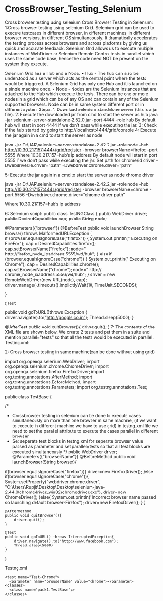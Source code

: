 # CrossBrowser_Testing_Selenium
Cross browser testing using selenium
Cross Browser Testing in Selenium:
1:Cross browser testing using selenium Grid.
 Selenium grid can be used to execute testcases in different browser, in different machines, in different browser versions, in different OS simultaneously. It dramatically accelerates the testing process across browsers and across platforms by giving us quick and accurate feedback.
Selenium Grid allows us to execute multiple instances of WebDriver or Selenium Remote Control tests in parallel which uses the same code base, hence the code need NOT be present on the system they execute.

Selenium Grid has a Hub and a Node.
•	Hub - The hub can also be understood as a server which acts as the central point where the tests would be triggered. A Selenium Grid has only one Hub and it is launched on a single machine once.
•	Node - Nodes are the Selenium instances that are attached to the Hub which execute the tests. There can be one or more nodes in a grid which can be of any OS and can contain any of the Selenium supported browsers. Node can be in same system different port or in different system
Steps:
1: Download selenium standalone server (this is a jar file).
2: Execute the downloaded jar from cmd to start the server as hub
	java -jar selenium-server-standalone-2.52.0.jar -port 4444 -role hub
By default hub will start in port 4444 if we don’t pass while executing the jar.
3: Check if the hub started by going to http://localhost:4444/grid/console
4: Execute the jar again in a cmd to start the server as node

java -jar D:\JAR\selenium-server-standalone-2.42.2.jar -role node -hub http://10.30.217.157:4444/grid/register -browser browserName=firefox -port 5555
Where 10.30.217.157=hub’s ip address
By default node will start in port 5555 if we don’t pass while executing the jar.
Set path for chrome/id driver
-Dwebdriver.ie.driver=”path”
-Dwebdriver.chrome.driver=”path”


5: Execute the jar again in a cmd to start the server as node chrome driver

java -jar D:\JAR\selenium-server-standalone-2.42.2.jar -role node -hub http://10.30.217.157:4444/grid/register -browser browserName=chrome -port 5556 -Dwebdriver.chrome.driver=”chrome driver path”

Where 10.30.217.157=hub’s ip address

6: Selenium script:
public class TestNGClass
{
   public WebDriver driver;
   public DesiredCapabilities cap;
   public String node;

   @Parameters({"browser"})
   @BeforeTest
   public void launchBrowser String browser) throws MalformedURLException
   {     
      if (browser.equalsIgnoreCase("firefox"))
      {
         System.out.println(" Executing on FireFox");
         cap = DesiredCapabilities.firefox();
         cap.setBrowserName("firefox");
  node=" http://firefox_node_ipaddress:5555/wd/hub";
} else if (browser.equalsIgnoreCase("chrome"))
      {
         System.out.println(" Executing on Chrome");
         cap = DesiredCapabilities.chrome();
         cap.setBrowserName("chrome");
 node=" http:// chrome_node_ipaddress:5556/wd/hub";
      }
driver = new RemoteWebDriver(new URL(node), cap);
         driver.manage().timeouts().implicitlyWait(10, TimeUnit.SECONDS);
         
}

    @Test
   public void goToURL()throws Exception {
	driver.navigate().to(“http://google.co.in”);
	Thread.sleep(5000);
}

@AfterTest
   public void quitBrowser(){
	driver.quit();
}
7: The contents of the XML file are shown below. We create 2 tests and put them in a suite and mention parallel="tests" so that all the tests would be executed in parallel.
Testing.xml:
<?xml version="1.0" encoding="UTF-8"?>
<!DOCTYPE suite SYSTEM "http://testng.org/testng-1.0.dtd">
<suite name="Suite" parallel="tests">

   <test name="FirefoxTest">
   <parameter name="browser" value="firefox" />
      <classes>
         <class name="TestNG.TestNGClass" />
      </classes>
   </test>

   <test name="ChromeTest">
   <parameter name="browser" value="chrome" />
      <classes>
         <class name="TestNG.TestNGClass" />
      </classes>
   </test>
</suite>

2: Cross browser testing in same machine(can be done without using grid)

import org.openqa.selenium.WebDriver;
import org.openqa.selenium.chrome.ChromeDriver;
import org.openqa.selenium.firefox.FirefoxDriver;
import org.testng.annotations.AfterMethod;
import org.testng.annotations.BeforeMethod;
import org.testng.annotations.Parameters;
import org.testng.annotations.Test;

public class TestBase {

	
/*
 * Crossbrowser testing in selenium can be done to execute cases simultaneously on more than one browser in same machine, (if we want to execute in different machine we have to use grid) in testng.xml file we need to set the parallel attribute to execute the cases parallel in different browser
 * Set seperate test blocks in testng.xml for seperate browser value passed as parameter and set parallel=tests so that all test blocks are executed simultaneously
 */
public WebDriver driver;
@Parameters({"browserName"})
@BeforeMethod
public void launchBrowser(String browser){
		
if(browser.equalsIgnoreCase("firefox")){
driver=new FirefoxDriver();
}else if(browser.equalsIgnoreCase("chrome")){
System.setProperty("webdriver.chrome.driver", "C:\\Users\\Rupjit\\Desktop\\Desktop\\selenium-java-2.44.0\\chromedriver_win32\\chromedriver.exe");
driver=new ChromeDriver();
}else{
System.out.println("Incorrect browser name passed so launching default browser-Firefox");
driver=new FirefoxDriver();
}
}
	
	@AfterMethod
	public void quitBrowser(){
		driver.quit();
	}
	
	@Test
	public void goToURL() throws InterruptedException{
		driver.navigate().to("http://www.facebook.com");
		Thread.sleep(5000);
	}
}

Testng.xml
<?xml version="1.0" encoding="UTF-8"?>
<!DOCTYPE suite SYSTEM "http://testng.org/testng-1.0.dtd">
<suite name="Suite" parallel="tests">
  <test name="Test-Firefox">
      <parameter name="browserName" value="firefox"></parameter>
    <classes>
      <class name="pack1.TestBase"/>
    </classes>
  </test>
  
    <test name="Test-Chrome">
      <parameter name="browserName" value="chrome"></parameter>
    <classes>
      <class name="pack1.TestBase"/>
    </classes>
  </test>
</suite> 


